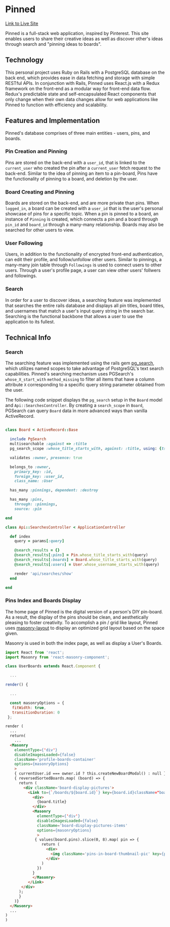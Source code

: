 # Pinned

[Link to Live Site](https://pin-ned.herokuapp.com)

Pinned is a full-stack web application, inspired by Pinterest. This site enables users to share their creative ideas as well as discover other's ideas through search and "pinning ideas to boards".

## Technology

This personal project uses Ruby on Rails with a PostgreSQL database on the back end, which provides ease in data fetching and storage with simple RESTful APIs. In conjunction with Rails, Pinned uses React.js with a Redux framework on the front-end as a modular way for front-end data flow. Redux's predictable state and self-encapsulated React components that only change when their own data changes allow for web applications like Pinned to function with efficiency and scalability.

## Features and Implementation

Pinned's database comprises of three main entities - users, pins, and boards.

### Pin Creation and Pinning

Pins are stored on the back-end with a `user_id`, that is linked to the `current_user` who created the pin after a `current_user` fetch request to the back-end. Similar to the idea of pinning an item to a pin-board, Pins have the functionality of pinning to a board, and deletion by the user.

### Board Creating and Pinning

Boards are stored on the back-end, and are more private than pins. When `logged_in`, a board can be created with a `user_id` that is the user's personal showcase of pins for a specific topic. When a pin is pinned to a board, an instance of `Pinning` is created, which connects a pin and a board through `pin_id` and `board_id` through a many-many relationship. Boards may also be searched for other users to view.

### User Following

Users, in addition to the functionality of encrypted front-end authentication, can edit their profile, and follow/unfollow other users. Similar to pinnings, a many-many join table through `Followings` is used to connect users to other users. Through a user's profile page, a user can view other users' follwers and followings.

### Search

In order for a user to discover ideas, a searching feature was implemented that searches the entire rails database and displays all pin titles, board titles, and usernames that match a user's input query string in the search bar. Searching is the functional backbone that allows a user to use the application to its fullest.

## Technical Info

### Search
The searching feature was implemented using the rails gem [pg_search](https://github.com/Casecommons/pg_search), which utilizes named scopes to take advantage of PostgreSQL's text search capabilities. Pinned's searching mechanism uses PGSearch's `whose_X_start_with` `method_missing` to filter all items that have a column attribute `X` corresponding to a specific query string parameter obtained from the user.

The following code snippet displays the `pg_search` setup in the `Board` model and `Api::SearchesController`. By creating a `search_scope` in `Board`, PGSearch can query `Board` data in more advanced ways than vanilla ActiveRecord.  

```ruby

class Board < ActiveRecord::Base

  include PgSearch
  multisearchable :against => :title
  pg_search_scope :whose_title_starts_with, against: :title, using: {tsearch: {prefix: true} }

  validates :owner, presence: true

  belongs_to :owner,
    primary_key: :id,
    foreign_key: :user_id,
    class_name: :User

  has_many :pinnings, dependent: :destroy

  has_many :pins,
    through: :pinnings,
    source: :pin

end

class Api::SearchesController < ApplicationController

  def index
    query = params[:query]

    @search_results = {}
    @search_results[:pins] = Pin.whose_title_starts_with(query)
    @search_results[:boards] = Board.whose_title_starts_with(query)
    @search_results[:users] = User.whose_username_starts_with(query)

    render 'api/searches/show'
  end

end
```

### Pins Index and Boards Display
The home page of Pinned is the digital version of a person's DIY pin-board. As a result, the display of the pins should be clean, and aesthetically pleasing to foster creativity. To accomplish a pin / grid like layout, Pinned uses  [masonry-layout](https://www.npmjs.com/package/masonry-layout) to display an optimized grid layout based on the space given.

Masonry is used in both the index page, as well as display a User's Boards.


```javascript
import React from 'react';
import Masonry from 'react-masonry-component';

class UserBoards extends React.Component {

  ...

render() {

  ...

  const masonryOptions = {
   fitWidth: true,
   transitionDuration: 0
 };


```

```html
render (
  ...
  return(
    ...
  <Masonry
    elementType={'div'}
    disableImagesLoaded={false}
    className='profile-boards-container'
    options={masonryOptions}
    >
    { currentUser.id === owner.id ? this.createNewBoardModal() : null }
    { reversedSortedBoards.map( (board) => {
      return (
        <div className='board-display-pictures'>
          <Link to={`/boards/${board.id}`} key={board.id}className="board-index-item-container">
            <div>
              {board.title}
            </div>
            <Masonry
              elementType={'div'}
              disableImagesLoaded={false}
              className='board-display-pictures-items'
              options={masonryOptions}
              >
             { values(board.pins).slice(0, 8).map( pin => {
                return (
                  <div>
                    <img className='pins-in-board-thumbnail-pic' key={pin.id} src={pin.image_url}></img>
                  </div>
                )
              })
            }
            </Masonry>
          </Link>
       </div>
      );
      }
    )}
  </Masonry>
  ...
)
)
```
